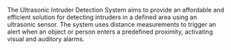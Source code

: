 The Ultrasonic Intruder Detection System aims to provide an affordable and efficient solution for detecting intruders in a defined area using an ultrasonic sensor. The system uses distance measurements to trigger an alert when an object or person enters a predefined proximity, activating visual and auditory alarms.
